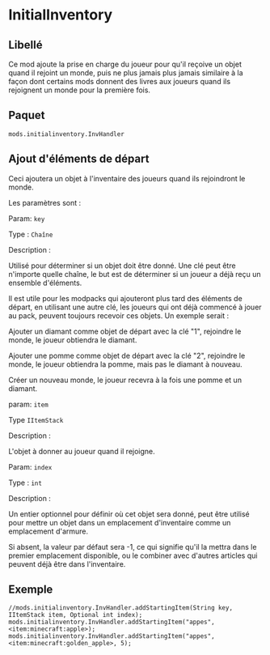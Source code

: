 # InitialInventory

## Libellé

Ce mod ajoute la prise en charge du joueur pour qu'il reçoive un objet quand il rejoint un monde, puis ne plus jamais plus jamais similaire à la façon dont certains mods donnent des livres aux joueurs quand ils rejoignent un monde pour la première fois.

## Paquet
`mods.initialinventory.InvHandler`

## Ajout d'éléments de départ

Ceci ajoutera un objet à l'inventaire des joueurs quand ils rejoindront le monde.

Les paramètres sont :


Param: `key`

Type : `Chaîne`

Description :

Utilisé pour déterminer si un objet doit être donné. Une clé peut être n'importe quelle chaîne, le but est de déterminer si un joueur a déjà reçu un ensemble d'éléments.

Il est utile pour les modpacks qui ajouteront plus tard des éléments de départ, en utilisant une autre clé, les joueurs qui ont déjà commencé à jouer au pack, peuvent toujours recevoir ces objets. Un exemple serait :

Ajouter un diamant comme objet de départ avec la clé "1", rejoindre le monde, le joueur obtiendra le diamant.

Ajouter une pomme comme objet de départ avec la clé "2", rejoindre le monde, le joueur obtiendra la pomme, mais pas le diamant à nouveau.

Créer un nouveau monde, le joueur recevra à la fois une pomme et un diamant.

param: `item`

Type `IItemStack`

Description :

L'objet à donner au joueur quand il rejoigne.

Param: `index`

Type : `int`

Description :

Un entier optionnel pour définir où cet objet sera donné, peut être utilisé pour mettre un objet dans un emplacement d'inventaire comme un emplacement d'armure.

Si absent, la valeur par défaut sera -1, ce qui signifie qu'il la mettra dans le premier emplacement disponible, ou le combiner avec d'autres articles qui peuvent déjà être dans l'inventaire.


## Exemple

```zenscript
//mods.initialinventory.InvHandler.addStartingItem(String key, IItemStack item, Optional int index);
mods.initialinventory.InvHandler.addStartingItem("appes", <item:minecraft:apple>);
mods.initialinventory.InvHandler.addStartingItem("appes", <item:minecraft:golden_apple>, 5);
```


